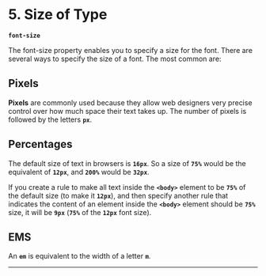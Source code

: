# 5. Size of Type
**`font-size`**

The font-size property enables you to specify a size for the font. There are several ways to specify the size of a font. The most common are:
## Pixels

**Pixels** are commonly used because they allow web designers very precise control over how much space their text takes up. The number of pixels is followed by the letters **`px`**.
## Percentages

The default size of text in browsers is **`16px`**. So a size of **`75%`** would be the equivalent of **`12px`**, and **`200%`** would be **`32px`**.

If you create a rule to make all text inside the **`<body>`** element to be **`75%`** of the default size (to make it **`12px`**), and then specify another rule that indicates the content of an element inside the **`<body>`** element should be **`75%`** size, it will be **`9px`** (**`75%`** of the **`12px`** font size).
## EMS

An **`em`** is equivalent to the width of a letter **`m`**.

---
